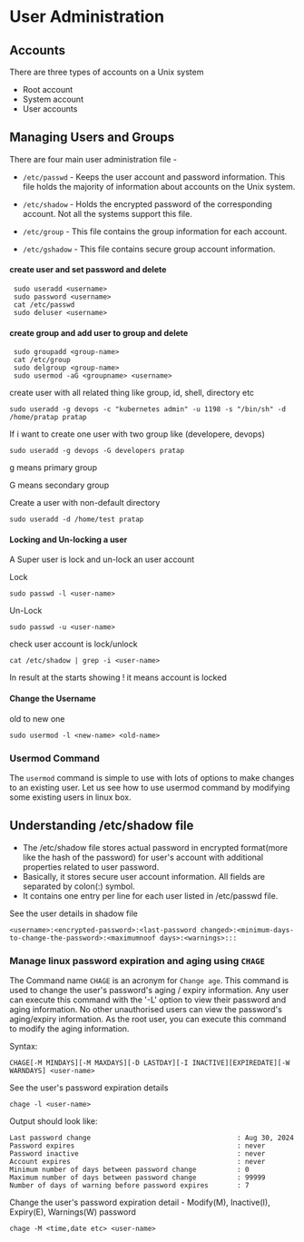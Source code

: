 # User Administration

## Accounts
There are three types of accounts on a Unix system

- Root account
- System account
- User accounts


## Managing Users and Groups
There are four main user administration file -

- `/etc/passwd` - Keeps the user account and password information. This file holds the majority of information about accounts on the Unix system.

- `/etc/shadow` - Holds the encrypted password of the corresponding account. Not all the systems support this file.

- `/etc/group` - This file contains the group information for each account.

- `/etc/gshadow` - This file contains secure group account information.

#### create user and set password and delete
```
 sudo useradd <username>
 sudo password <username>
 cat /etc/passwd
 sudo deluser <username>
```

#### create group and add user to group and delete
```
 sudo groupadd <group-name>
 cat /etc/group
 sudo delgroup <group-name>
 sudo usermod -aG <groupname> <username>
```

create user with all related thing like group, id, shell, directory etc
```
sudo useradd -g devops -c "kubernetes admin" -u 1198 -s "/bin/sh" -d /home/pratap pratap
```

If i want to create one user with two group like (developere, devops)
```
sudo useradd -g devops -G developers pratap
```
g means primary group

G means secondary group

Create a user with non-default directory
```
sudo useradd -d /home/test pratap
```
#### Locking and Un-locking a user
A Super user is lock and un-lock an user account

Lock
```
sudo passwd -l <user-name>
```
Un-Lock
```
sudo passwd -u <user-name>
```
check user account is lock/unlock
```
cat /etc/shadow | grep -i <user-name>
```
In result at the starts showing ! it means account is locked

#### Change the Username
old to new one
```
sudo usermod -l <new-name> <old-name>
```

### Usermod Command
The `usermod` command is simple to use with lots of options to make changes to an existing user. Let us see how to use usermod command by modifying some existing users in linux box.

## Understanding /etc/shadow file

- The /etc/shadow file stores actual password in encrypted format(more like the hash of the password) for user's account with additional properties related to user password.
- Basically, it stores secure user account information. All fields are separated by colon(:) symbol.
- It contains one entry per line for each user listed in /etc/passwd file.

See the user details in shadow file
```
<username>:<encrypted-password>:<last-password changed>:<minimum-days-to-change-the-password>:<maximumnoof days>:<warnings>:::
```

### Manage linux password expiration and aging using `CHAGE`

The Command name `CHAGE` is an acronym for `Change age`. This command is used to change the user's password's aging / expiry information. Any user can execute this command with the '-L' option to view their password and aging information. No other unauthorised users can view the password's aging/expiry information. As the root user, you can execute this command to modify the aging information.

Syntax:

```
CHAGE[-M MINDAYS][-M MAXDAYS][-D LASTDAY][-I INACTIVE][EXPIREDATE][-W WARNDAYS] <user-name>
```
See the user's password expiration details
```
chage -l <user-name>
```
Output should look like:
```
Last password change                                    : Aug 30, 2024
Password expires                                        : never
Password inactive                                       : never
Account expires                                         : never
Minimum number of days between password change          : 0
Maximum number of days between password change          : 99999
Number of days of warning before password expires       : 7
```

Change the user's password expiration detail - Modify(M), Inactive(I), Expiry(E), Warnings(W) password 
```
chage -M <time,date etc> <user-name>
```
